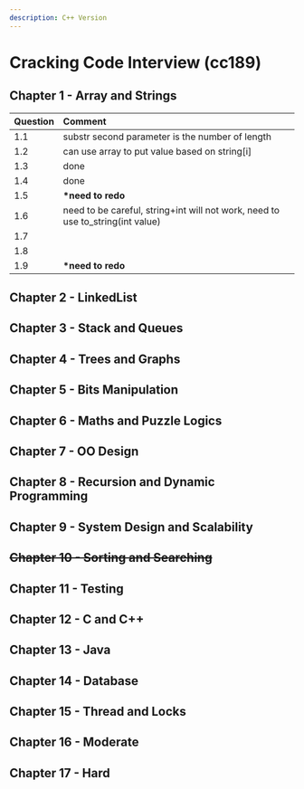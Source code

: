 ```yaml
---
description: C++ Version
---
```


# Cracking Code Interview \(cc189\)

## Chapter 1 - Array and Strings 

| Question | Comment |
| :--- | :--- |
| 1.1 | substr second parameter is the number of length |
| 1.2 | can use array to put value based on string\[i\] |
| 1.3 | done |
| 1.4 | done |
| 1.5 | **\*need to redo**  |
| 1.6 | need to be careful, string+int will not work, need to use to\_string\(int value\) |
| 1.7 |  |
| 1.8 |  |
| 1.9 | **\*need to redo** |

## Chapter 2 - LinkedList

## Chapter 3 - Stack and Queues

## Chapter 4 - Trees and Graphs

## Chapter 5 - Bits Manipulation

## Chapter 6 - Maths and Puzzle Logics

## Chapter 7 - OO Design

## Chapter 8 - Recursion and Dynamic Programming

## Chapter 9 - System Design and Scalability 

## ~~Chapter 10 - Sorting and Searching~~

## Chapter 11 - Testing

## Chapter 12 - C and C++

## Chapter 13 - Java

## Chapter 14 - Database

## Chapter 15 - Thread and Locks

## Chapter 16 - Moderate

## Chapter 17 - Hard

